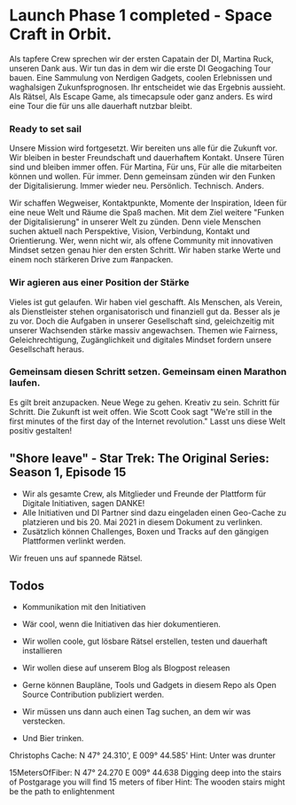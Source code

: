 # Launch Phase 1 completed - Space Craft in Orbit.
Als tapfere Crew sprechen wir der ersten Capatain der DI, Martina Ruck, unseren Dank aus. Wir tun das in dem wir die erste DI Geogaching Tour bauen. Eine Sammulung von Nerdigen Gadgets, coolen Erlebnissen und waghalsigen Zukunfsprognosen. Ihr entscheidet wie das Ergebnis aussieht. Als Rätsel, Als Escape Game, als timecapsule oder ganz anders. Es wird eine Tour die für uns alle dauerhaft nutzbar bleibt. 

###  Ready to set sail
Unsere Mission wird fortgesetzt. Wir bereiten uns alle für die Zukunft vor. Wir bleiben in bester Freundschaft und dauerhaftem Kontakt. Unsere Türen sind und bleiben immer offen. Für Martina, Für uns, Für alle die mitarbeiten können und wollen. Für immer. Denn gemeinsam zünden wir den Funken der Digitalisierung. Immer wieder neu. Persönlich. Technisch. Anders.

Wir schaffen Wegweiser, Kontaktpunkte, Momente der Inspiration, Ideen für eine neue Welt und Räume die Spaß machen. Mit dem Ziel weitere "Funken der Digitalisierung" in unserer Welt zu zünden. Denn viele Menschen suchen aktuell nach Perspektive, Vision, Verbindung, Kontakt und Orientierung. 
Wer, wenn nicht wir, als offene Community mit innovativen Mindset setzen genau hier den ersten Schritt. Wir haben starke Werte und einem noch stärkeren Drive zum #anpacken. 

### Wir agieren aus einer Position der Stärke
Vieles ist gut gelaufen. Wir haben viel geschafft. Als Menschen, als Verein, als Dienstleister stehen organisatorisch und finanziell gut da. 
Besser als je zu vor. Doch die Aufgaben in unserer Gesellschaft sind, geleichzeitig mit unserer Wachsenden stärke massiv angewachsen. 
Themen wie Fairness, Geleichrechtigung, Zugänglichkeit und digitales Mindset fordern unsere Gesellschaft heraus.

### Gemeinsam diesen Schritt setzen. Gemeinsam einen Marathon laufen.
Es gilt breit anzupacken. Neue Wege zu gehen. Kreativ zu sein. Schritt für Schritt. 
Die Zukunft ist weit offen. Wie Scott Cook sagt "We're still in the first minutes of the first day of the Internet revolution."
Lasst uns diese Welt positiv gestalten!



## "Shore leave" - Star Trek: The Original Series: Season 1, Episode 15 

- Wir als gesamte Crew, als Mitglieder und Freunde der Plattform für Digitale Initiativen, sagen DANKE!
- Alle Initiativen und DI Partner sind dazu eingeladen einen Geo-Cache zu platzieren und bis 20. Mai 2021 in diesem Dokument zu verlinken. 
- Zusätzlich können Challenges, Boxen und Tracks auf den gängigen Plattformen verlinkt werden.

Wir freuen uns auf spannede Rätsel.


## Todos

- Kommunikation mit den Initiativen
 - Wär cool, wenn die Initiativen das hier dokumentieren.

- Wir wollen coole, gut lösbare Rätsel erstellen, testen und dauerhaft installieren
- Wir wollen diese auf unserem Blog als Blogpost releasen

- Gerne können Baupläne, Tools und Gadgets in diesem Repo als Open Source Contribution publiziert werden.




- Wir müssen uns dann auch einen Tag suchen, an dem wir was verstecken. 
 - Und Bier trinken.


Christophs Cache:
N 47° 24.310', E 009° 44.585'
Hint: Unter was drunter

15MetersOfFiber:
N 47° 24.270 E 009° 44.638
Digging deep into the stairs of Postgarage you will find 15 meters of fiber
Hint: The wooden stairs might be the path to enlightenment

